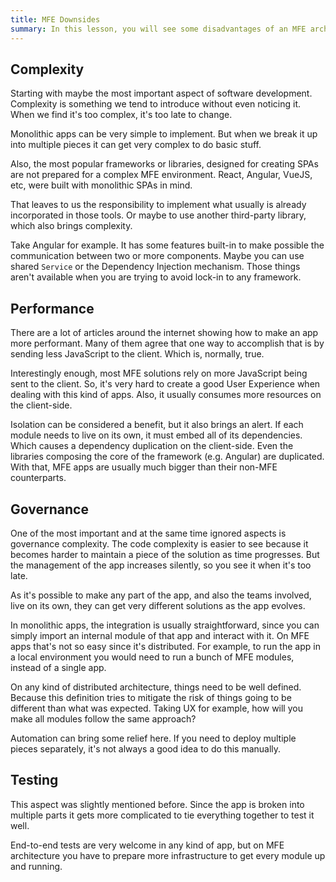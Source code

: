 ```yaml
---
title: MFE Downsides
summary: In this lesson, you will see some disadvantages of an MFE architecture to minimize the risks of choosing it.
---
```


## Complexity

Starting with maybe the most important aspect of software development. Complexity is something we tend to introduce without even noticing it. When we find it's too complex, it's too late to change.

Monolithic apps can be very simple to implement. But when we break it up into multiple pieces it can get very complex to do basic stuff.

Also, the most popular frameworks or libraries, designed for creating SPAs are not prepared for a complex MFE environment. React, Angular, VueJS, etc, were built with monolithic SPAs in mind.  

That leaves to us the responsibility to implement what usually is already incorporated in those tools. Or maybe to use another third-party library, which also brings complexity.

Take Angular for example. It has some features built-in to make possible the communication between two or more components. Maybe you can use shared `Service` or the Dependency Injection mechanism. Those things aren't available when you are trying to avoid lock-in to any framework.

## Performance

There are a lot of articles around the internet showing how to make an app more performant. Many of them agree that one way to accomplish that is by sending less JavaScript to the client. Which is, normally, true.

Interestingly enough, most MFE solutions rely on more JavaScript being sent to the client. So, it's very hard to create a good User Experience when dealing with this kind of apps. Also, it usually consumes more resources on the client-side.

Isolation can be considered a benefit, but it also brings an alert. If each module needs to live on its own, it must embed all of its dependencies. Which causes a dependency duplication on the client-side. Even the libraries composing the core of the framework (e.g. Angular) are duplicated. With that, MFE apps are usually much bigger than their non-MFE counterparts.

## Governance

One of the most important and at the same time ignored aspects is governance complexity. The code complexity is easier to see because it becomes harder to maintain a piece of the solution as time progresses. But the management of the app increases silently, so you see it when it's too late.

As it's possible to make any part of the app, and also the teams involved, live on its own, they can get very different solutions as the app evolves.

In monolithic apps, the integration is usually straightforward, since you can simply import an internal module of that app and interact with it. On MFE apps that's not so easy since it's distributed. For example, to run the app in a local environment you would need to run a bunch of MFE modules, instead of a single app.

On any kind of distributed architecture, things need to be well defined. Because this definition tries to mitigate the risk of things going to be different than what was expected. Taking UX for example, how will you make all modules follow the same approach?

Automation can bring some relief here. If you need to deploy multiple pieces separately, it's not always a good idea to do this manually.

## Testing

This aspect was slightly mentioned before. Since the app is broken into multiple parts it gets more complicated to tie everything together to test it well.

End-to-end tests are very welcome in any kind of app, but on MFE architecture you have to prepare more infrastructure to get every module up and running.
